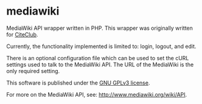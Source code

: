 mediawiki
=========

MediaWiki API wrapper written in PHP. This wrapper was originally written for [CiteClub](https://github.com/streetlight/citeclub).

Currently, the functionality implemented is limited to: login, logout, and edit.

There is an optional configuration file which can be used to set the cURL settings used to talk to the MediaWiki API. The URL of the MediaWiki is the only required setting.

This software is published under the [GNU GPLv3 license](http://www.gnu.org/licenses/gpl.html). 

For more on the MediaWiki API, see: http://www.mediawiki.org/wiki/API.
